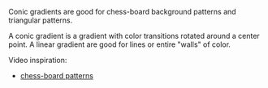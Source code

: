 Conic gradients are good for chess-board background patterns and triangular patterns.

A conic gradient is a gradient with color transitions rotated around a center point.
A linear gradient are good for lines or entire "walls" of color.


Video inspiration:
- [chess-board patterns](https://youtu.be/d3frDy-q3sY?si=jAWgwARrOI1gVSj1)
